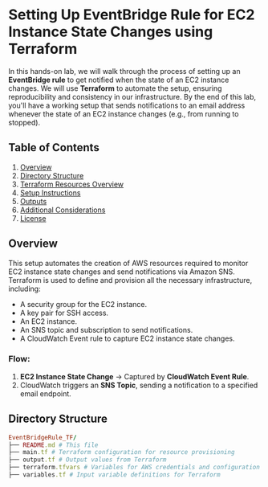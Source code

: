 # Setting Up EventBridge Rule for EC2 Instance State Changes using Terraform

In this hands-on lab, we will walk through the process of setting up an **EventBridge rule** to get notified when the state of an EC2 instance changes. We will use **Terraform** to automate the setup, ensuring reproducibility and consistency in our infrastructure. By the end of this lab, you'll have a working setup that sends notifications to an email address whenever the state of an EC2 instance changes (e.g., from running to stopped).

## Table of Contents
1. [Overview](#overview)
2. [Directory Structure](#directory-structure)
3. [Terraform Resources Overview](#terraform-resources-overview)
4. [Setup Instructions](#setup-instructions)
5. [Outputs](#outputs)
6. [Additional Considerations](#additional-considerations)
7. [License](#license)

## Overview
This setup automates the creation of AWS resources required to monitor EC2 instance state changes and send notifications via Amazon SNS. Terraform is used to define and provision all the necessary infrastructure, including:
- A security group for the EC2 instance.
- A key pair for SSH access.
- An EC2 instance.
- An SNS topic and subscription to send notifications.
- A CloudWatch Event rule to capture EC2 instance state changes.

### Flow:
1. **EC2 Instance State Change** → Captured by **CloudWatch Event Rule**.
2. CloudWatch triggers an **SNS Topic**, sending a notification to a specified email endpoint.

## Directory Structure

```ruby
EventBridgeRule_TF/
├── README.md # This file
├── main.tf # Terraform configuration for resource provisioning
├── output.tf # Output values from Terraform
├── terraform.tfvars # Variables for AWS credentials and configuration
├── variables.tf # Input variable definitions for Terraform
```
